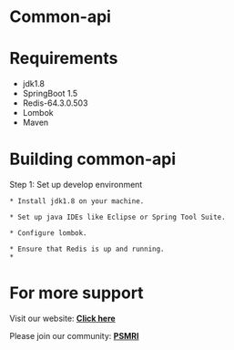 # Common-api




# Requirements

* jdk1.8
* SpringBoot 1.5
* Redis-64.3.0.503
* Lombok
* Maven

# Building common-api
Step 1: Set up develop environment

    * Install jdk1.8 on your machine.
    
    * Set up java IDEs like Eclipse or Spring Tool Suite.
    
    * Configure lombok.
    
    * Ensure that Redis is up and running.
    * 



# For more support
Visit our website: [**Click here**]()

Please join our community: [**PSMRI**](https://github.com/PSMRI)
